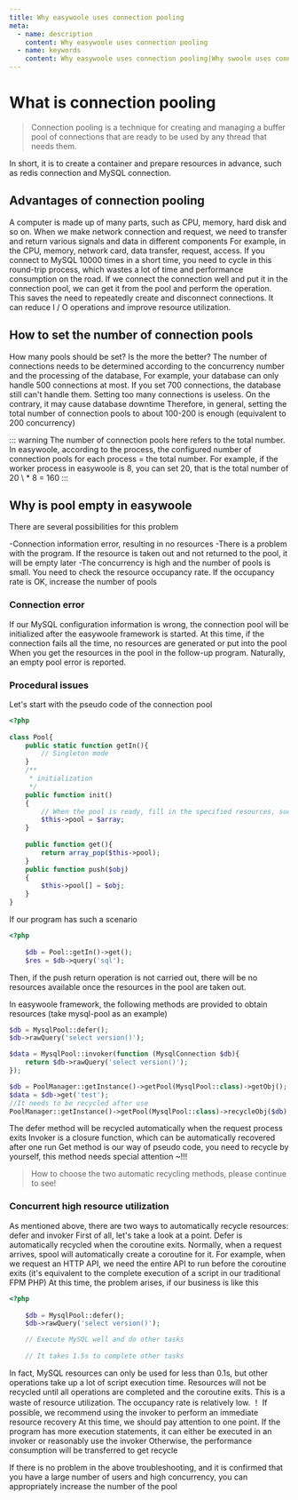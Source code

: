 ```yaml
---
title: Why easywoole uses connection pooling
meta:
  - name: description
    content: Why easywoole uses connection pooling
  - name: keywords
    content: Why easywoole uses connection pooling|Why swoole uses connection pooling|Why php uses connection pooling
---
```

# What is connection pooling

> Connection pooling is a technique for creating and managing a buffer pool of connections that are ready to be used by any thread that needs them.

In short, it is to create a container and prepare resources in advance, such as redis connection and MySQL connection.

## Advantages of connection pooling

A computer is made up of many parts, such as CPU, memory, hard disk and so on.
When we make network connection and request, we need to transfer and return various signals and data in different components
For example, in the CPU, memory, network card, data transfer, request, access.
If you connect to MySQL 10000 times in a short time, you need to cycle in this round-trip process, which wastes a lot of time and performance consumption on the road.
If we connect the connection well and put it in the connection pool, we can get it from the pool and perform the operation.
This saves the need to repeatedly create and disconnect connections.
It can reduce I / O operations and improve resource utilization.

## How to set the number of connection pools

How many pools should be set? Is the more the better?
The number of connections needs to be determined according to the concurrency number and the processing of the database,
For example, your database can only handle 500 connections at most. If you set 700 connections, the database still can't handle them. Setting too many connections is useless. On the contrary, it may cause database downtime
Therefore, in general, setting the total number of connection pools to about 100-200 is enough (equivalent to 200 concurrency)

::: warning
The number of connection pools here refers to the total number. In easywoole, according to the process, the configured number of connection pools for each process = the total number. For example, if the worker process in easywoole is 8, you can set 20, that is the total number of 20 \ * 8 = 160
::: 

## Why is pool empty in easywoole

There are several possibilities for this problem

-Connection information error, resulting in no resources
-There is a problem with the program. If the resource is taken out and not returned to the pool, it will be empty later
-The concurrency is high and the number of pools is small. You need to check the resource occupancy rate. If the occupancy rate is OK, increase the number of pools

### Connection error

If our MySQL configuration information is wrong, the connection pool will be initialized after the easywoole framework is started.
At this time, if the connection fails all the time, no resources are generated or put into the pool
When you get the resources in the pool in the follow-up program. Naturally, an empty pool error is reported.

### Procedural issues

Let's start with the pseudo code of the connection pool  
```php
<?php
	
class Pool{
	public static function getIn(){
		// Singleton mode
	}
	/**
	 * initialization
	 */
	public function init()
	{
		// When the pool is ready, fill in the specified resources, such as 10 connections
		$this->pool = $array;
	}
	
	public function get(){
		return array_pop($this->pool);
	}	
	public function push($obj)
	{
		$this->pool[] = $obj;
	}
}
```

If our program has such a scenario
```php
<?php
	
	$db = Pool::getIn()->get();
	$res = $db->query('sql');
```

Then, if the push return operation is not carried out, there will be no resources available once the resources in the pool are taken out.

In easywoole framework, the following methods are provided to obtain resources (take mysql-pool as an example)
```php
$db = MysqlPool::defer();
$db->rawQuery('select version()');
```
```php
$data = MysqlPool::invoker(function (MysqlConnection $db){
    return $db->rawQuery('select version()');
});
```
```php
$db = PoolManager::getInstance()->getPool(MysqlPool::class)->getObj();
$data = $db->get('test');
//It needs to be recycled after use
PoolManager::getInstance()->getPool(MysqlPool::class)->recycleObj($db);
```

The defer method will be recycled automatically when the request process exits
Invoker is a closure function, which can be automatically recovered after one run
Get method is our way of pseudo code, you need to recycle by yourself, this method needs special attention ~!!!

> How to choose the two automatic recycling methods, please continue to see!

### Concurrent high resource utilization

As mentioned above, there are two ways to automatically recycle resources: defer and invoker
First of all, let's take a look at a point. Defer is automatically recycled when the coroutine exits. Normally, when a request arrives, spool will automatically create a coroutine for it. For example, when we request an HTTP API, we need the entire API to run before the coroutine exits
(it's equivalent to the complete execution of a script in our traditional FPM PHP)
At this time, the problem arises, if our business is like this

```php
<?php
	
	$db = MysqlPool::defer();
	$db->rawQuery('select version()');

	// Execute MySQL well and do other tasks
	
	// It takes 1.5s to complete other tasks


```

In fact, MySQL resources can only be used for less than 0.1s, but other operations take up a lot of script execution time. Resources will not be recycled until all operations are completed and the coroutine exits. This is a waste of resource utilization. The occupancy rate is relatively low.
！
If possible, we recommend using the invoker to perform an immediate resource recovery
At this time, we should pay attention to one point. If the program has more execution statements, it can either be executed in an invoker or reasonably use the invoker
Otherwise, the performance consumption will be transferred to get recycle


If there is no problem in the above troubleshooting, and it is confirmed that you have a large number of users and high concurrency, you can appropriately increase the number of the pool
